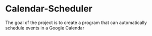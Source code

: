 # Calendar-Scheduler
The goal of the project is to create a program that can automatically schedule events in a Google Calendar
